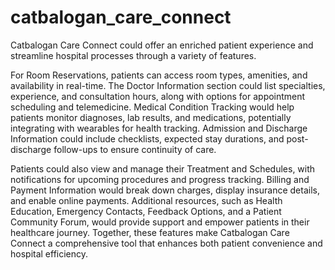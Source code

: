 # catbalogan_care_connect

Catbalogan Care Connect could offer an enriched patient experience and streamline hospital processes through a variety of features. 

For Room Reservations, patients can access room types, amenities, and availability in real-time. The Doctor Information section could list specialties, experience, and consultation hours, along with options for appointment scheduling and telemedicine. Medical Condition Tracking would help patients monitor diagnoses, lab results, and medications, potentially integrating with wearables for health tracking. Admission and Discharge Information could include checklists, expected stay durations, and post-discharge follow-ups to ensure continuity of care. 

Patients could also view and manage their Treatment and Schedules, with notifications for upcoming procedures and progress tracking. Billing and Payment Information would break down charges, display insurance details, and enable online payments. Additional resources, such as Health Education, Emergency Contacts, Feedback Options, and a Patient Community Forum, would provide support and empower patients in their healthcare journey. Together, these features make Catbalogan Care Connect a comprehensive tool that enhances both patient convenience and hospital efficiency.